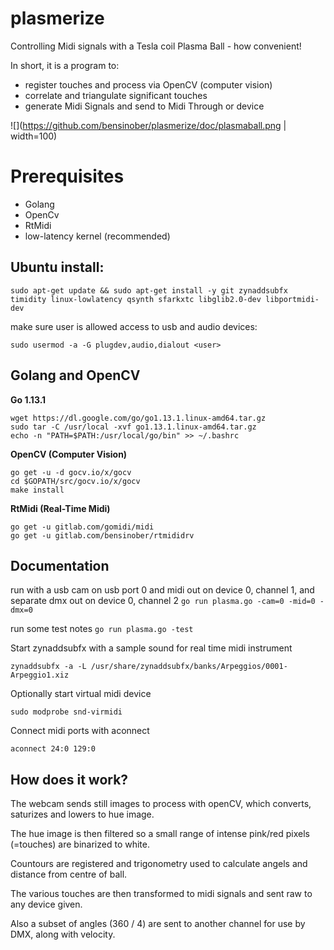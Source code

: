 # plasmerize

Controlling Midi signals with a Tesla coil Plasma Ball - how convenient!

In short, it is a program to:

* register touches and process via OpenCV (computer vision)
* correlate and triangulate significant touches
* generate Midi Signals and send to Midi Through or device

![](https://github.com/bensinober/plasmerize/doc/plasmaball.png | width=100)

# Prerequisites

* Golang
* OpenCv
* RtMidi
* low-latency kernel (recommended)

## Ubuntu install:

```
sudo apt-get update && sudo apt-get install -y git zynaddsubfx timidity linux-lowlatency qsynth sfarkxtc libglib2.0-dev libportmidi-dev
```
make sure user is allowed access to usb and audio devices:
```
sudo usermod -a -G plugdev,audio,dialout <user>
```

## Golang and OpenCV

**Go 1.13.1**

```
wget https://dl.google.com/go/go1.13.1.linux-amd64.tar.gz
sudo tar -C /usr/local -xvf go1.13.1.linux-amd64.tar.gz
echo -n "PATH=$PATH:/usr/local/go/bin" >> ~/.bashrc
```

**OpenCV (Computer Vision)**

```
go get -u -d gocv.io/x/gocv
cd $GOPATH/src/gocv.io/x/gocv
make install
```

**RtMidi (Real-Time Midi)**

```
go get -u gitlab.com/gomidi/midi
go get -u gitlab.com/bensinober/rtmididrv
```

## Documentation

run with a usb cam on usb port 0 and midi out on device 0, channel 1, and separate dmx out on device 0, channel 2 
```go run plasma.go -cam=0 -mid=0 -dmx=0```

run some test notes
```go run plasma.go -test```


Start zynaddsubfx with a sample sound for real time midi instrument
```
zynaddsubfx -a -L /usr/share/zynaddsubfx/banks/Arpeggios/0001-Arpeggio1.xiz
```

Optionally start virtual midi device
```
sudo modprobe snd-virmidi
```

Connect midi ports with aconnect
```
aconnect 24:0 129:0
```

## How does it work?

The webcam sends still images to process with openCV, which converts, saturizes and lowers to hue image.

The hue image is then filtered so a small range of intense pink/red pixels (=touches) are binarized to white.

Countours are registered and trigonometry used to calculate angels and distance from centre of ball.

The various touches are then transformed to midi signals and sent raw to any device given.

Also a subset of angles (360 / 4) are sent to another channel for use by DMX, along with velocity.

